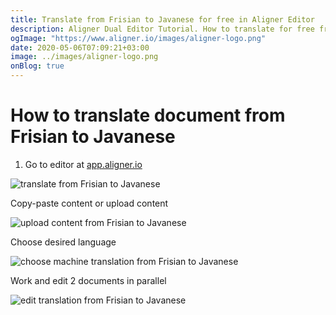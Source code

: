 ```yaml
---
title: Translate from Frisian to Javanese for free in Aligner Editor
description: Aligner Dual Editor Tutorial. How to translate for free from Frisian to Javanese. Aligner is multilingual document management platform. 
ogImage: "https://www.aligner.io/images/aligner-logo.png"
date: 2020-05-06T07:09:21+03:00
image: ../images/aligner-logo.png
onBlog: true
---
```


# How to translate document from Frisian to Javanese

1. Go to editor at [app.aligner.io](https://app.aligner.io "Aligner App web page")

![translate from Frisian to Javanese](../aligner-blank-editor.png "translate from Frisian to Javanese")

Copy-paste content or upload content

![upload content from Frisian to Javanese](../aligner-uploaded-document.png "upload content from Frisian to Javanese")

Choose desired language

![choose machine translation from Frisian to Javanese](../aligner-language-dropdown.png "choose machine translation from Frisian to Javanese")

Work and edit 2 documents in parallel

![edit translation from Frisian to Javanese](../aligner-double-sitded-editor.png "edit translation from Frisian to Javanese")

